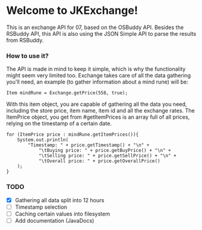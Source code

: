 Welcome to JKExchange!
===================      


This is an exchange API for 07, based on the OSBuddy API.
Besides the RSBuddy API, this API is also using the JSON Simple API to parse the results from RSBuddy.

### How to use it?

The API is made in mind to keep it simple, which is why the functionality might seem very limited too.
Exchange takes care of all the data gathering you'll need, an example (to gather information about a mind rune) will be: 
```
Item mindRune = Exchange.getPrice(558, true);
```
With this item object, you are capable of gathering all the data you need, including the store price, item name, item id and all the exchange rates.
The ItemPrice object, you get from #getItemPrices is an array full of all prices, relying on the timestamp of a certain date.
```
for (ItemPrice price : mindRune.getItemPrices()){
    System.out.println(
        "Timestamp: " + price.getTimestamp() + "\n" +
            "\tBuying price: " + price.getBuyPrice() + "\n" +
            "\tSelling price: " + price.getSellPrice() + "\n" +
            "\tOverall price: " + price.getOverallPrice()
    );
}
```

### TODO

- [x] Gathering all data split into 12 hours
- [ ] Timestamp selection
- [ ] Caching certain values into filesystem
- [ ] Add documentation (JavaDocs)